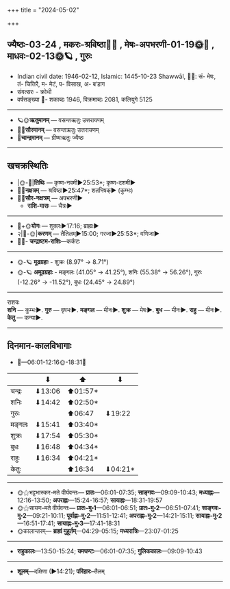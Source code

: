 +++
title = "2024-05-02"

+++
## ज्यैष्ठः-03-24  ,  मकरः-श्रविष्ठा🌛🌌  ,  मेषः-अपभरणी-01-19🌞🌌  ,  माधवः-02-13🌞🪐  ,  गुरुः
- Indian civil date: 1946-02-12, Islamic: 1445-10-23 Shawwāl, 🌌🌞: सं- मेषः, तं- चित्तिरै, म- मेटं, प- विसाख, अ- ब’हाग
- संवत्सरः - क्रोधी
- वर्षसङ्ख्या 🌛- शकाब्दः 1946, विक्रमाब्दः 2081, कलियुगे 5125
___________________
- 🪐🌞**ऋतुमानम्** — वसन्तऋतुः उत्तरायणम्
- 🌌🌞**सौरमानम्** — वसन्तऋतुः उत्तरायणम्
- 🌛**चान्द्रमानम्** — ग्रीष्मऋतुः ज्यैष्ठः
___________________


## खचक्रस्थितिः
- |🌞-🌛|**तिथिः** — कृष्ण-नवमी►25:53*; कृष्ण-दशमी►  
- 🌌🌛**नक्षत्रम्** — श्रविष्ठा►25:47*; शतभिषक्► (कुम्भः)  
- 🌌🌞**सौर-नक्षत्रम्** — अपभरणी►  
  - **राशि-मासः** — चैत्रः► 
___________________
- 🌛+🌞**योगः** — शुक्लः►17:16; ब्राह्मः►  
- २|🌛-🌞|**करणम्** — तैतिलम्►15:00; गरजा►25:53*; वणिजा►  
- 🌌🌛- **चन्द्राष्टम-राशिः**—कर्कटः  
___________________
- 🌞-🪐 **मूढग्रहाः** - शुक्रः (8.97° → 8.71°)
- 🌞-🪐 **अमूढग्रहाः** - मङ्गलः (41.05° → 41.25°), शनिः (55.38° → 56.26°), गुरुः (-12.26° → -11.52°), बुधः (24.45° → 24.89°)
___________________
राशयः  
**शनि** — कुम्भः►. **गुरु** — वृषभः►. **मङ्गल** — मीनः►. **शुक्र** — मेषः►. **बुध** — मीनः►. **राहु** — मीनः►. **केतु** — कन्या►. 
___________________


## दिनमान-कालविभागाः
- 🌅—06:01-12:16🌞-18:31🌇  

|      |⬇     |⬆     |⬇     |
|------|-----|-----|------|
|चन्द्रः|⬇13:06 |⬆01:57*|     |
|शनिः   |⬇14:42 |⬆02:50*|     |
|गुरुः  |     |⬆06:47 |⬇19:22 |
|मङ्गलः |⬇15:41 |⬆03:40*|     |
|शुक्रः |⬇17:54 |⬆05:30*|     |
|बुधः   |⬇16:48 |⬆04:34*|     |
|राहुः  |⬇16:34 |⬆04:21*|     |
|केतुः  |     |⬆16:34 |⬇04:21*|
___________________
- 🌞⚝भट्टभास्कर-मते वीर्यवन्तः— **प्रातः**—06:01-07:35; **साङ्गवः**—09:09-10:43; **मध्याह्नः**—12:16-13:50; **अपराह्णः**—15:24-16:57; **सायाह्नः**—18:31-19:57  
- 🌞⚝सायण-मते वीर्यवन्तः— **प्रातः-मु॰1**—06:01-06:51; **प्रातः-मु॰2**—06:51-07:41; **साङ्गवः-मु॰2**—09:21-10:11; **पूर्वाह्णः-मु॰2**—11:51-12:41; **अपराह्णः-मु॰2**—14:21-15:11; **सायाह्नः-मु॰2**—16:51-17:41; **सायाह्नः-मु॰3**—17:41-18:31  
- 🌞कालान्तरम्— **ब्राह्मं मुहूर्तम्**—04:29-05:15; **मध्यरात्रिः**—23:07-01:25  
___________________
- **राहुकालः**—13:50-15:24; **यमघण्टः**—06:01-07:35; **गुलिककालः**—09:09-10:43  
___________________
- **शूलम्**—दक्षिणा (►14:21); **परिहारः**–तैलम्  
___________________
